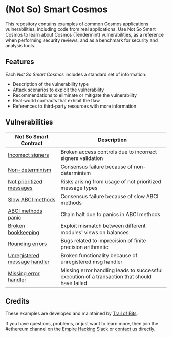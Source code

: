 # (Not So) Smart Cosmos

This repository contains examples of common Cosmos applications vulnerabilities, including code from real applications. Use Not So Smart Cosmos to learn about Cosmos (Tendermint) vulnerabilities, as a reference when performing security reviews, and as a benchmark for security and analysis tools.

## Features

Each _Not So Smart Cosmos_ includes a standard set of information:

- Description of the vulnerability type
- Attack scenarios to exploit the vulnerability
- Recommendations to eliminate or mitigate the vulnerability
- Real-world contracts that exhibit the flaw
- References to third-party resources with more information

## Vulnerabilities

| Not So Smart Contract                                    | Description                                                                                   |
| -------------------------------------------------------- | --------------------------------------------------------------------------------------------- |
| [Incorrect signers](incorrect_getsigners)                | Broken access controls due to incorrect signers validation                                    |
| [Non-determinism](non_determinism)                       | Consensus failure because of non-determinism                                                  |
| [Not prioritized messages](messages_priority)            | Risks arising from usage of not prioritized message types                                     |
| [Slow ABCI methods](abci_fast)                           | Consensus failure because of slow ABCI methods                                                |
| [ABCI methods panic](abci_panic)                         | Chain halt due to panics in ABCI methods                                                      |
| [Broken bookkeeping](broken_bookkeeping)                 | Exploit mismatch between different modules' views on balances                                 |
| [Rounding errors](rounding_errors)                       | Bugs related to imprecision of finite precision arithmetic                                    |
| [Unregistered message handler](unregistered_msg_handler) | Broken functionality because of unregistered msg handler                                      |
| [Missing error handler](missing_error_handler)           | Missing error handling leads to successful execution of a transaction that should have failed |

## Credits

These examples are developed and maintained by [Trail of Bits](https://www.trailofbits.com/).

If you have questions, problems, or just want to learn more, then join the #ethereum channel on the [Empire Hacking Slack](https://empireslacking.herokuapp.com/) or [contact us](https://www.trailofbits.com/contact/) directly.
